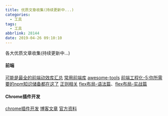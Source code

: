 ```yaml
---
title: 优质文章收集(持续更新中...)
categories:
  - 工具
tags:
  - 工具
abbrlink: 28144
date: 2019-04-26 09:10:10
---
```


各大优质文章收集(持续更新中...)
<!-- more -->


#### 前端 
[可能是最全的前端动效库汇总](https://juejin.im/post/5cc089eae51d456e7d189f9d)
[常用前端库](https://github.com/sorrycc/awesome-f2e-libs)
[awesome-tools](https://github.com/sorrycc/awesome-tools)
[前端工程化-5:你所需要的npm知识储备都在这了](https://juejin.im/post/5d08d3d3f265da1b7e103a4d?utm_source=gold_browser_extension)
[正则相关](https://github.com/ziishaned/learn-regex/blob/master/translations/README-cn.md)
[flex布局-语法篇](http://www.ruanyifeng.com/blog/2015/07/flex-grammar.html)、[flex布局-实战篇](http://www.ruanyifeng.com/blog/2015/07/flex-examples.html)


#### Chrome插件开发
[chrome插件开发](https://github.com/sxei/chrome-plugin-demo)
[博客文章](http://www.cnblogs.com/champagne/p/?page=2)
[官方资料](https://zjcqoo.github.io/-----https://developer.chrome.com/extensions)


